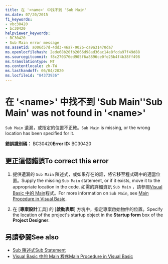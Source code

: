 ```yaml
---
title: 在 '<name>' 中找不到 'Sub Main'
ms.date: 07/20/2015
f1_keywords:
- vbc30420
- bc30420
helpviewer_keywords:
- BC30420
- Sub Main error message
ms.assetid: a006d57d-4dd3-46a7-9026-ca9a31470da7
ms.openlocfilehash: 2ede68b20fb2066d98ad36ac14e8fcda97f49d88
ms.sourcegitcommit: f8c270376ed905f6a8896ce0fe25b4f4b38ff498
ms.translationtype: MT
ms.contentlocale: zh-TW
ms.lasthandoff: 06/04/2020
ms.locfileid: "84373936"
---
```

# <a name="sub-main-was-not-found-in-name"></a><span data-ttu-id="864a5-102">在 '\<name>' 中找不到 'Sub Main'</span><span class="sxs-lookup"><span data-stu-id="864a5-102">'Sub Main' was not found in '\<name>'</span></span>
<span data-ttu-id="864a5-103">`Sub Main` 遺漏，或指定的位置不正確。</span><span class="sxs-lookup"><span data-stu-id="864a5-103">`Sub Main` is missing, or the wrong location has been specified for it.</span></span>  
  
 <span data-ttu-id="864a5-104">**錯誤識別碼：** BC30420</span><span class="sxs-lookup"><span data-stu-id="864a5-104">**Error ID:** BC30420</span></span>  
  
## <a name="to-correct-this-error"></a><span data-ttu-id="864a5-105">更正這個錯誤</span><span class="sxs-lookup"><span data-stu-id="864a5-105">To correct this error</span></span>  
  
1. <span data-ttu-id="864a5-106">提供遺漏的 `Sub Main` 陳述式，或如果存在的話，將它移至程式碼中的適當位置。</span><span class="sxs-lookup"><span data-stu-id="864a5-106">Supply the missing `Sub Main` statement, or if it exists, move it to the appropriate location in the code.</span></span> <span data-ttu-id="864a5-107">如需的詳細資訊 `Sub Main` ，請參閱[Visual Basic 中的 Main](../../programming-guide/program-structure/main-procedure.md)程式。</span><span class="sxs-lookup"><span data-stu-id="864a5-107">For more information on `Sub Main`, see [Main Procedure in Visual Basic](../../programming-guide/program-structure/main-procedure.md).</span></span>  
  
2. <span data-ttu-id="864a5-108">在 [**專案設計**工具] 的 [**啟動表單**] 方塊中，指定專案啟始物件的位置。</span><span class="sxs-lookup"><span data-stu-id="864a5-108">Specify the location of the project's startup object in the **Startup form** box of the **Project Designer**.</span></span>  
  
## <a name="see-also"></a><span data-ttu-id="864a5-109">另請參閱</span><span class="sxs-lookup"><span data-stu-id="864a5-109">See also</span></span>

- [<span data-ttu-id="864a5-110">Sub 陳述式</span><span class="sxs-lookup"><span data-stu-id="864a5-110">Sub Statement</span></span>](../statements/sub-statement.md)
- [<span data-ttu-id="864a5-111">Visual Basic 中的 Main 程序</span><span class="sxs-lookup"><span data-stu-id="864a5-111">Main Procedure in Visual Basic</span></span>](../../programming-guide/program-structure/main-procedure.md)
